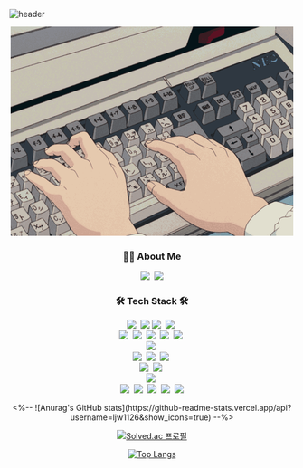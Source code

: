 ![header](https://capsule-render.vercel.app/api?type=waving&color=F8E2CF&height=300&section=header&text=@LJW1126&fontSize=90&animation=fadeIn&fontAlignY=38&desc=Decorate%20GitHub%20Profile%20or%20any%20Repo%20like%20me!&descAlignY=51&descAlign=62)

<div align="center">
  <img src="./images/keyboard.gif"/>
</div>

<h3 align="center">💁‍♂️ About Me </h3>
<p align="center">
  <a href="https://dear-cloud-414.notion.site/452d58765f4148d0ac456cbb79ee6612"><img src="https://img.shields.io/badge/Notion-000000?style=flat-square&logo=Notion&logoColor=white&link=https://dear-cloud-414.notion.site/452d58765f4148d0ac456cbb79ee6612"/></a>&nbsp
  <a href="mailto:leejinwoo1126@gmail.com"><img src="https://img.shields.io/badge/Gmail-d14836?style=flat-square&logo=Gmail&logoColor=white&link=mailto:4855chl@gmail.com"/></a>
</p>

<!--
  1. 주소에 + 는 %2B로 , 공백은 %20으로 치환하기 !
  [사이트 주소]
  1. 배지 아이콘 >> simpleicons.org
     <img src="https://img.shields.io/badge/${메세지}-${배경색 HEX 값}?style=${테두리 속성값}&logo=${로고}&logoColor=${로고 색깔}">
  2. BOJ 프로필 >> https://github.com/mazassumnida/mazassumnida
  3. capsule-render(헤더) >> https://github.com/kyechan99/capsule-render
  4. GitHub Stat >> https://github.com/anuraghazra/github-readme-stats/blob/master/docs/readme_kr.md#themes
-->
<h3 align="center">🛠 Tech Stack 🛠</h3>
<p align="center">
  <img src="https://img.shields.io/badge/Java-007396?style=flat-square&logo=Java&logoColor=white"/>&nbsp 
  <img src="https://img.shields.io/badge/Spring-6DB33F?style=flat-square&logo=Spring&logoColor=white"/>
  <img src="https://img.shields.io/badge/Spring%20Batch-6DB33F?style=flat-square&logo=Spring&logoColor=white"/>&nbsp 
  <img src="https://img.shields.io/badge/Spring%20Boot-6DB33F?style=flat-square&logo=Spring Boot&logoColor=white"/>&nbsp 
  <br/>
  <img src="https://img.shields.io/badge/HTML5-E34F26?style=flat-square&logo=HTML5&logoColor=white"/>&nbsp 
  <img src="https://img.shields.io/badge/CSS3-1572B6?style=flat-square&logo=Css3&logoColor=white"/>&nbsp 
  <img src="https://img.shields.io/badge/Javascript-F9A03C?style=flat-square&logo=javascript&logoColor=white"/>&nbsp 
  <img src="https://img.shields.io/badge/Vue.js-4FC08D?style=flat-square&logo=Vue.js&logoColor=white"/>&nbsp 
  <img src="https://img.shields.io/badge/Vue%20CLI-376F6AB?style=flat-square&logo=Vue.js&logoColor=white"/>&nbsp 
  <br/>
  <img src="https://img.shields.io/badge/Python-3766AB?style=flat-square&logo=Python&logoColor=white"/>&nbsp 
  <br/>
  <img src="https://img.shields.io/badge/Mysql-4479A1?style=flat-square&logo=MySql&logoColor=white"/>&nbsp 
  <img src="https://img.shields.io/badge/MariaDB-003545?style=flat-square&logo=MariaDB&logoColor=white"/>&nbsp 
  <img src="https://img.shields.io/badge/Oracle-F80000?style=flat-square&logo=Oracle&logoColor=white"/>&nbsp
  <br/>
  <img src="https://img.shields.io/badge/Apache-d22128?style=flat-square&logo=Apache&logoColor=white"/>&nbsp
  <img src="https://img.shields.io/badge/Apache%20Tomcat-F9A03C?style=flat-square&logo=Apache%20Tomcat&logoColor=white"/>&nbsp
  <br/>
  <img src="https://img.shields.io/badge/Linux-FF6A00?style=flat-square&logo=Linux&logoColor=white"/>&nbsp
  <br/>
  <img src="https://img.shields.io/badge/Eclipse%20IDE-2C2255?style=flat-square&logo=Eclipse%20IDE&logoColor=white"/>&nbsp
  <img src="https://img.shields.io/badge/VSCode-007ACC?style=flat-square&logo=Visual%20Studio%20Code&logoColor=white"/>&nbsp
  <img src="https://img.shields.io/badge/Git-f05032?style=flat-square&logo=Git&logoColor=white"/>&nbsp
  <img src="https://img.shields.io/badge/GitHub-181717?style=flat-square&logo=GitHub&logoColor=white"/>&nbsp
  <img src="https://img.shields.io/badge/Slack-4a154b?style=flat-square&logo=Slack&logoColor=white"/>
</p>



<div align="center" >
<%--
![Anurag's GitHub stats](https://github-readme-stats.vercel.app/api?username=ljw1126&show_icons=true)
--%>
         
[![Solved.ac
프로필](http://mazassumnida.wtf/api/v2/generate_badge?boj=leejinwoo1126)](https://solved.ac/leejinwoo1126)

[![Top Langs](https://github-readme-stats.vercel.app/api/top-langs/?username=ljw1126&layout=compact)](https://github.com/anuraghazra/github-readme-stats)

</div>

